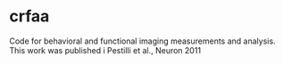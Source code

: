 # crfaa
Code for behavioral and functional imaging measurements and analysis. This work was published i Pestilli et al., Neuron 2011
